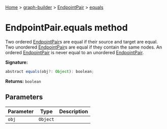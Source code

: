 [Home](./index) &gt; [graph-builder](./graph-builder.md) &gt; [EndpointPair](./graph-builder.endpointpair.md) &gt; [equals](./graph-builder.endpointpair.equals.md)

# EndpointPair.equals method

Two ordered [EndpointPair](./graph-builder.endpointpair.md)<!-- -->s are equal if their source and target are equal. Two unordered [EndpointPair](./graph-builder.endpointpair.md)<!-- -->s are equal if they contain the same nodes. An ordered [EndpointPair](./graph-builder.endpointpair.md) is never equal to an unordered [EndpointPair](./graph-builder.endpointpair.md)<!-- -->.

**Signature:**
```javascript
abstract equals(obj?: Object): boolean;
```
**Returns:** `boolean`

## Parameters

|  Parameter | Type | Description |
|  --- | --- | --- |
|  `obj` | `Object` |  |

